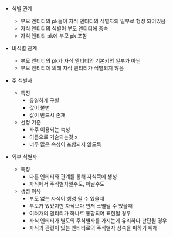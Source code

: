 - 식별 관계 
	- 부모 엔티티의 pk들이 자식 엔티티의 식별자의 일부로 형성 되어있음
	- 자식 엔티티의 식별이 부모 엔티티에 종속
	- 자식 엔티티 pk에 부모 pk 포함
- 비식별 관계
	- 부모 엔티티의 pk가 자식 엔티티의 기본키의 일부가 아님
	- 부모 엔티티에 의해 자식 엔티티가 식별되지 않음

- 주 식별자
	- 특징
		- 유일하게 구별
		- 값이 불변
		- 값이 반드시 존재
	- 선정 기준
		- 자주 이용되는 속성
		- 이름으로 기술되는것 x
		- 너무 많은 속성이 포함되지 않도록

- 외부 식별자
	- 특징
		- 다른 엔티티와 관계를 통해 자식쪽에 생성
		- 자식에서 주식별자일수도, 아닐수도
	- 생성 이유
		- 부모 없는 자식이 생성 될 수 있을때
		- 부모가 있었지만 자식보다 먼저 소멸될 수 있을때
		- 여러개의 엔티티가 하나로 통합되어 표현될 경우
		- 자식 엔티티가 별도의 주식별자를 가지는게 유리하다 판단될 경우
		- 자식과 관련이 있는 엔티티로의 주식별자 상속을 피하기 위해

